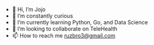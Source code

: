 - 👋 Hi, I’m Jojo
- 👀 I’m constantly curious
- 🌱 I’m currently learning Python, Go, and Data Science
- 💞️ I’m looking to collaborate on TeleHealth
- 📫 How to reach me ruzbro3@gmail.com

<!---
ruzbro/ruzbro is a ✨ special ✨ repository because its `README.md` (this file) appears on your GitHub profile.
You can click the Preview link to take a look at your changes.
--->
